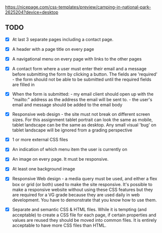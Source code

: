 https://nicepage.com/css-templates/preview/camping-in-national-park-2625204?device=desktop

## TODO

-[x] At last 3 separate pages including a contact page.

-[x] A header with a page title on every page

-[x] A navigational menu on every page with links to the other pages

-[x] A contact form where a user must enter their email and a message before submitting the form by clicking a button. The fields are 'required' - the form should not be able to be submitted until the required fields are filled in

-[x] When the form is submitted: - my email client should open up with the "mailto:" address as the address the email will be sent to. - the user's email and message should be added to the email body

-[x] Responsive web design - the site must not break on different screen sizes. For this assignment tablet portrait can look the same as mobile, tablet landscape can be the same as desktop. Any small visual 'bug' on tablet landscape will be ignored from a grading perspective

-[x] 1 or more external CSS files

-[x] An indication of which menu item the user is currently on

-[x] An image on every page. It must be responsive.
-[x] At least one background image

-[x] Responsive Web design - a media query must be used, and either a flex box or grid (or both) used to make the site responsive. It's possible to make a responsive website without using these CSS features but they are required for a VG grade because they are used daily in web development. You have to demonstrate that you know how to use them.

-[x] Separate and semantic CSS & HTML files. While it is tempting (and acceptable) to create a CSS file for each page, if certain properties and values are reused they should be moved into common files. It is entirely acceptable to have more CSS files than HTML.

